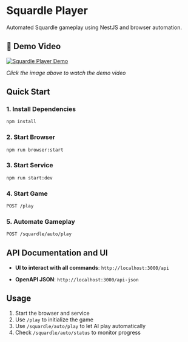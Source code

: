 # Squardle Player

Automated Squardle gameplay using NestJS and browser automation.

## 🎥 Demo Video

[![Squardle Player Demo](https://img.youtube.com/vi/DX--Gy4t9V8/maxresdefault.jpg)](https://youtu.be/DX--Gy4t9V8)

_Click the image above to watch the demo video_

## Quick Start

### 1. Install Dependencies

```bash
npm install
```

### 2. Start Browser

```bash
npm run browser:start
```

### 3. Start Service

```bash
npm run start:dev
```

### 4. Start Game

```bash
POST /play
```

### 5. Automate Gameplay

```bash
POST /squardle/auto/play
```

## API Documentation and UI

- **UI to interact with all commands**: `http://localhost:3000/api`

- **OpenAPI JSON**: `http://localhost:3000/api-json`

## Usage

1. Start the browser and service
2. Use `/play` to initialize the game
3. Use `/squardle/auto/play` to let AI play automatically
4. Check `/squardle/auto/status` to monitor progress
